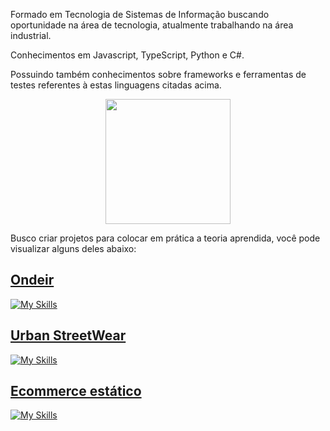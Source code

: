 Formado em Tecnologia de Sistemas de Informação buscando oportunidade na área de tecnologia, atualmente trabalhando na área industrial.

Conhecimentos em Javascript, TypeScript, Python e C#.

Possuindo também conhecimentos sobre frameworks e ferramentas de testes referentes à estas linguagens citadas acima.

<p align="center">
  <a href="https://github.com/kiq17" target="blank"><img src="https://i.imgur.com/BdCZGXU.png" width="200"/></a>
</p>

Busco criar projetos para colocar em prática a teoria aprendida, você pode visualizar alguns deles abaixo:

## [Ondeir](https://github.com/kiq17/ondeir-front)

[![My Skills](https://skillicons.dev/icons?i=ts,nodejs,express,mongodb,react,tailwind,vite&theme=dark)](https://skillicons.dev)

## [Urban StreetWear](https://github.com/kiq17/urban-strw-front)

[![My Skills](https://skillicons.dev/icons?i=py,fastapi,postgres,vue,tailwind,pinia,vite&theme=dark)](https://skillicons.dev)

## [Ecommerce estático](https://github.com/kiq17/ecommerce-static)

[![My Skills](https://skillicons.dev/icons?i=js,html,css&theme=dark)](https://skillicons.dev)
